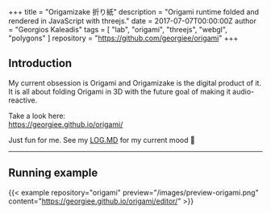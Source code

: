 +++
title = "Origamizake 折り紙"
description = "Origami runtime folded and rendered in JavaScript with threejs."
date = 2017-07-07T00:00:00Z
author = "Georgios Kaleadis"
tags = [ "lab", "origami", "threejs", "webgl", "polygons" ]
repository = "https://github.com/georgiee/origami"
+++

## Introduction
My current obsession is Origami and Origamizake is the digital product of it.
It is all about folding Origami in 3D with the future goal of making it audio-reactive.

Take a look here:<br>
https://georgiee.github.io/origami/

Just fun for me. See my [LOG.MD](https://github.com/georgiee/origami/blob/master/LOG.md) for my current mood 🎎


----
## Running example

{{< example
  repository="origami"
  preview="/images/preview-origami.png"
  content="https://georgiee.github.io/origami/editor/" >}}